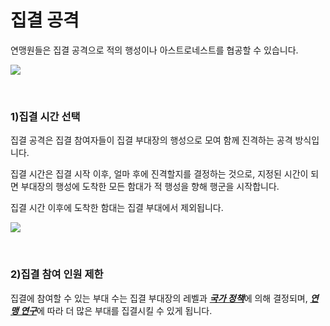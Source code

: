 # 집결 공격

 연맹원들은 집결 공격으로 적의 행성이나 아스트로네스트를 협공할 수 있습니다.

![](http://astrokings.s3.amazonaws.com/html/img/help/605_001fedrallyattack.JPG)

<br>

### 1)집결 시간 선택

 집결 공격은 집결 참여자들이 집결 부대장의 행성으로 모여 함께 진격하는 공격 방식입니다.

집결 시간은 집결 시작 이후, 얼마 후에 진격할지를 결정하는 것으로, 지정된 시간이 되면 부대장의 행성에 도착한 모든 함대가 적 행성을 향해 행군을 시작합니다.

집결 시간 이후에 도착한 함대는 집결 부대에서 제외됩니다.

![](http://astrokings.s3.amazonaws.com/html/img/help/605_002fedrallytime.JPG)

<br>

### 2)집결 참여 인원 제한

집결에 참여할 수 있는 부대 수는 집결 부대장의 레벨과 [***<u>국가 정책</u>***](kor/101commandcenter#국가-정책)에 의해 결정되며, [***<u>연맹 연구</u>***](kor/602fedresearch#연맹-연구)에 따라 더 많은 부대를 집결시킬 수 있게 됩니다.